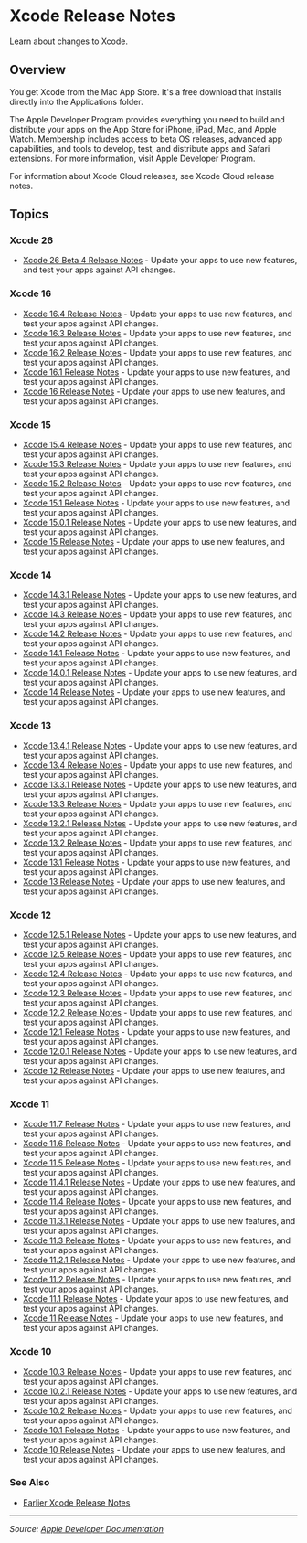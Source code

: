 # Xcode Release Notes

Learn about changes to Xcode.

## Overview

You get Xcode from the Mac App Store. It's a free download that installs directly into the Applications folder.

The Apple Developer Program provides everything you need to build and distribute your apps on the App Store for iPhone, iPad, Mac, and Apple Watch. Membership includes access to beta OS releases, advanced app capabilities, and tools to develop, test, and distribute apps and Safari extensions. For more information, visit Apple Developer Program.

For information about Xcode Cloud releases, see Xcode Cloud release notes.

## Topics

### Xcode 26
- [Xcode 26 Beta 4 Release Notes](https://developer.apple.com/documentation/xcode-release-notes/xcode_26_beta_4_release_notes) - Update your apps to use new features, and test your apps against API changes.

### Xcode 16
- [Xcode 16.4 Release Notes](https://developer.apple.com/documentation/xcode-release-notes/xcode_16_4_release_notes) - Update your apps to use new features, and test your apps against API changes.
- [Xcode 16.3 Release Notes](https://developer.apple.com/documentation/xcode-release-notes/xcode_16_3_release_notes) - Update your apps to use new features, and test your apps against API changes.
- [Xcode 16.2 Release Notes](https://developer.apple.com/documentation/xcode-release-notes/xcode_16_2_release_notes) - Update your apps to use new features, and test your apps against API changes.
- [Xcode 16.1 Release Notes](https://developer.apple.com/documentation/xcode-release-notes/xcode_16_1_release_notes) - Update your apps to use new features, and test your apps against API changes.
- [Xcode 16 Release Notes](https://developer.apple.com/documentation/xcode-release-notes/xcode_16_release_notes) - Update your apps to use new features, and test your apps against API changes.

### Xcode 15
- [Xcode 15.4 Release Notes](https://developer.apple.com/documentation/xcode-release-notes/xcode_15_4_release_notes) - Update your apps to use new features, and test your apps against API changes.
- [Xcode 15.3 Release Notes](https://developer.apple.com/documentation/xcode-release-notes/xcode_15_3_release_notes) - Update your apps to use new features, and test your apps against API changes.
- [Xcode 15.2 Release Notes](https://developer.apple.com/documentation/xcode-release-notes/xcode_15_2_release_notes) - Update your apps to use new features, and test your apps against API changes.
- [Xcode 15.1 Release Notes](https://developer.apple.com/documentation/xcode-release-notes/xcode_15_1_release_notes) - Update your apps to use new features, and test your apps against API changes.
- [Xcode 15.0.1 Release Notes](https://developer.apple.com/documentation/xcode-release-notes/xcode_15_0_1_release_notes) - Update your apps to use new features, and test your apps against API changes.
- [Xcode 15 Release Notes](https://developer.apple.com/documentation/xcode-release-notes/xcode_15_release_notes) - Update your apps to use new features, and test your apps against API changes.

### Xcode 14
- [Xcode 14.3.1 Release Notes](https://developer.apple.com/documentation/xcode-release-notes/xcode_14_3_1_release_notes) - Update your apps to use new features, and test your apps against API changes.
- [Xcode 14.3 Release Notes](https://developer.apple.com/documentation/xcode-release-notes/xcode_14_3_release_notes) - Update your apps to use new features, and test your apps against API changes.
- [Xcode 14.2 Release Notes](https://developer.apple.com/documentation/xcode-release-notes/xcode_14_2_release_notes) - Update your apps to use new features, and test your apps against API changes.
- [Xcode 14.1 Release Notes](https://developer.apple.com/documentation/xcode-release-notes/xcode_14_1_release_notes) - Update your apps to use new features, and test your apps against API changes.
- [Xcode 14.0.1 Release Notes](https://developer.apple.com/documentation/xcode-release-notes/xcode_14_0_1_release_notes) - Update your apps to use new features, and test your apps against API changes.
- [Xcode 14 Release Notes](https://developer.apple.com/documentation/xcode-release-notes/xcode_14_release_notes) - Update your apps to use new features, and test your apps against API changes.

### Xcode 13
- [Xcode 13.4.1 Release Notes](https://developer.apple.com/documentation/xcode-release-notes/xcode_13_4_1_release_notes) - Update your apps to use new features, and test your apps against API changes.
- [Xcode 13.4 Release Notes](https://developer.apple.com/documentation/xcode-release-notes/xcode_13_4_release_notes) - Update your apps to use new features, and test your apps against API changes.
- [Xcode 13.3.1 Release Notes](https://developer.apple.com/documentation/xcode-release-notes/xcode_13_3_1_release_notes) - Update your apps to use new features, and test your apps against API changes.
- [Xcode 13.3 Release Notes](https://developer.apple.com/documentation/xcode-release-notes/xcode_13_3_release_notes) - Update your apps to use new features, and test your apps against API changes.
- [Xcode 13.2.1 Release Notes](https://developer.apple.com/documentation/xcode-release-notes/xcode_13_2_1_release_notes) - Update your apps to use new features, and test your apps against API changes.
- [Xcode 13.2 Release Notes](https://developer.apple.com/documentation/xcode-release-notes/xcode_13_2_release_notes) - Update your apps to use new features, and test your apps against API changes.
- [Xcode 13.1 Release Notes](https://developer.apple.com/documentation/xcode-release-notes/xcode_13_1_release_notes) - Update your apps to use new features, and test your apps against API changes.
- [Xcode 13 Release Notes](https://developer.apple.com/documentation/xcode-release-notes/xcode_13_release_notes) - Update your apps to use new features, and test your apps against API changes.

### Xcode 12
- [Xcode 12.5.1 Release Notes](https://developer.apple.com/documentation/xcode-release-notes/xcode_12_5_1_release_notes) - Update your apps to use new features, and test your apps against API changes.
- [Xcode 12.5 Release Notes](https://developer.apple.com/documentation/xcode-release-notes/xcode_12_5_release_notes) - Update your apps to use new features, and test your apps against API changes.
- [Xcode 12.4 Release Notes](https://developer.apple.com/documentation/xcode-release-notes/xcode_12_4_release_notes) - Update your apps to use new features, and test your apps against API changes.
- [Xcode 12.3 Release Notes](https://developer.apple.com/documentation/xcode-release-notes/xcode_12_3_release_notes) - Update your apps to use new features, and test your apps against API changes.
- [Xcode 12.2 Release Notes](https://developer.apple.com/documentation/xcode-release-notes/xcode_12_2_release_notes) - Update your apps to use new features, and test your apps against API changes.
- [Xcode 12.1 Release Notes](https://developer.apple.com/documentation/xcode-release-notes/xcode_12_1_release_notes) - Update your apps to use new features, and test your apps against API changes.
- [Xcode 12.0.1 Release Notes](https://developer.apple.com/documentation/xcode-release-notes/xcode_12_0_1_release_notes) - Update your apps to use new features, and test your apps against API changes.
- [Xcode 12 Release Notes](https://developer.apple.com/documentation/xcode-release-notes/xcode_12_release_notes) - Update your apps to use new features, and test your apps against API changes.

### Xcode 11
- [Xcode 11.7 Release Notes](https://developer.apple.com/documentation/xcode-release-notes/xcode_11_7_release_notes) - Update your apps to use new features, and test your apps against API changes.
- [Xcode 11.6 Release Notes](https://developer.apple.com/documentation/xcode-release-notes/xcode_11_6_release_notes) - Update your apps to use new features, and test your apps against API changes.
- [Xcode 11.5 Release Notes](https://developer.apple.com/documentation/xcode-release-notes/xcode_11_5_release_notes) - Update your apps to use new features, and test your apps against API changes.
- [Xcode 11.4.1 Release Notes](https://developer.apple.com/documentation/xcode-release-notes/xcode_11_4_1_release_notes) - Update your apps to use new features, and test your apps against API changes.
- [Xcode 11.4 Release Notes](https://developer.apple.com/documentation/xcode-release-notes/xcode_11_4_release_notes) - Update your apps to use new features, and test your apps against API changes.
- [Xcode 11.3.1 Release Notes](https://developer.apple.com/documentation/xcode-release-notes/xcode_11_3_1_release_notes) - Update your apps to use new features, and test your apps against API changes.
- [Xcode 11.3 Release Notes](https://developer.apple.com/documentation/xcode-release-notes/xcode_11_3_release_notes) - Update your apps to use new features, and test your apps against API changes.
- [Xcode 11.2.1 Release Notes](https://developer.apple.com/documentation/xcode-release-notes/xcode_11_2_1_release_notes) - Update your apps to use new features, and test your apps against API changes.
- [Xcode 11.2 Release Notes](https://developer.apple.com/documentation/xcode-release-notes/xcode_11_2_release_notes) - Update your apps to use new features, and test your apps against API changes.
- [Xcode 11.1 Release Notes](https://developer.apple.com/documentation/xcode-release-notes/xcode_11_1_release_notes) - Update your apps to use new features, and test your apps against API changes.
- [Xcode 11 Release Notes](https://developer.apple.com/documentation/xcode-release-notes/xcode_11_release_notes) - Update your apps to use new features, and test your apps against API changes.

### Xcode 10
- [Xcode 10.3 Release Notes](https://developer.apple.com/documentation/xcode-release-notes/xcode_10_3_release_notes) - Update your apps to use new features, and test your apps against API changes.
- [Xcode 10.2.1 Release Notes](https://developer.apple.com/documentation/xcode-release-notes/xcode_10_2_1_release_notes) - Update your apps to use new features, and test your apps against API changes.
- [Xcode 10.2 Release Notes](https://developer.apple.com/documentation/xcode-release-notes/xcode_10_2_release_notes) - Update your apps to use new features, and test your apps against API changes.
- [Xcode 10.1 Release Notes](https://developer.apple.com/documentation/xcode-release-notes/xcode_10_1_release_notes) - Update your apps to use new features, and test your apps against API changes.
- [Xcode 10 Release Notes](https://developer.apple.com/documentation/xcode-release-notes/xcode_10_release_notes) - Update your apps to use new features, and test your apps against API changes.

### See Also
- [Earlier Xcode Release Notes](https://developer.apple.com/documentation/xcode-release-notes/earlier_xcode_release_notes)

---

*Source: [Apple Developer Documentation](https://developer.apple.com/documentation/Xcode-Release-Notes)*
